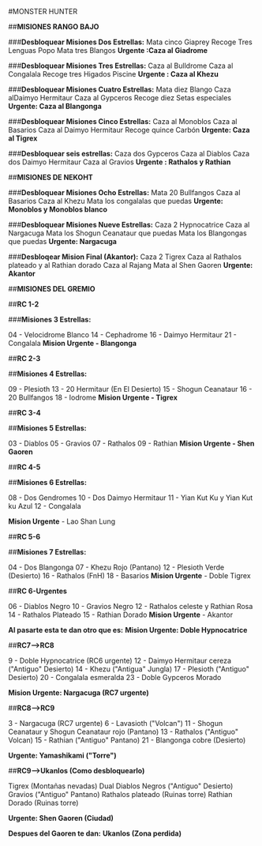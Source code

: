 #MONSTER HUNTER 

##**MISIONES RANGO BAJO**

###**Desbloquear Misiones Dos Estrellas:**
Mata cinco Giaprey
Recoge Tres Lenguas Popo
Mata tres Blangos
**Urgente :Caza al Giadrome**

###**Desbloquear Misiones Tres Estrellas:**
Caza al Bulldrome
Caza al Congalala
Recoge tres Higados Piscine
**Urgente : Caza al Khezu**

###**Desbloquear Misiones Cuatro Estrellas:**
Mata diez Blango
Caza alDaimyo Hermitaur
Caza al Gypceros
Recoge diez Setas especiales
**Urgente: Caza al Blangonga**

###**Desbloquear Misiones Cinco Estrellas:**
Caza al Monoblos
Caza al Basarios
Caza al Daimyo Hermitaur
Recoge quince Carbón
**Urgente: Caza al Tigrex**

###**Desbloquear seis estrellas:**
Caza dos Gypceros
Caza al Diablos
Caza dos Daimyo Hermitaur
Caza al Gravios
**Urgente : Rathalos y Rathian**

##**MISIONES DE NEKOHT**

###**Desbloquear Misiones Ocho Estrellas:**
Mata 20 Bullfangos
Caza al Basarios
Caza al Khezu
Mata los congalalas que puedas
**Urgente: Monoblos y Monoblos blanco**

###**Desbloquear Misiones Nueve Estrellas:**
Caza 2 Hypnocatrice
Caza al Nargacuga
Mata los Shogun Ceanataur que puedas
Mata los Blangongas que puedas
**Urgente: Nargacuga**

###**Desbloqear Mision Final (Akantor):**
Caza 2 Tigrex
Caza al Rathalos plateado y al Rathian dorado
Caza al Rajang
Mata al Shen Gaoren
**Urgente: Akantor**

##**MISIONES DEL GREMIO**

##**RC 1-2**

###**Misiones 3 Estrellas:**

04 - Velocidrome Blanco
14 - Cephadrome
16 - Daimyo Hermitaur
21 - Congalala
**Mision Urgente - Blangonga**


##**RC 2-3**

##**Misiones 4 Estrellas:**

09 - Plesioth
13 - 20 Hermitaur (En El Desierto)
15 - Shogun Ceanataur
16 - 20 Bullfangos
18 - Iodrome
**Mision Urgente - Tigrex**

##**RC 3-4**

##**Misiones 5 Estrellas:**

03 - Diablos
05 - Gravios
07 - Rathalos
09 - Rathian
**Mision Urgente - Shen Gaoren**

##**RC 4-5**

##**Misiones 6 Estrellas:**

08 - Dos Gendromes
10 - Dos Daimyo Hermitaur
11 - Yian Kut Ku y Yian Kut ku Azul
12 - Congalala

**Mision Urgente** - Lao Shan Lung

##**RC 5-6**

##**Misiones 7 Estrellas:**

04 - Dos Blangonga
07 - Khezu Rojo (Pantano)
12 - Plesioth Verde (Desierto)
16 - Rathalos (FnH)
18 - Basarios
**Mision Urgente** - Doble Tigrex

##**RC 6-Urgentes**

06 - Diablos Negro
10 - Gravios Negro
12 - Rathalos celeste y Rathian Rosa
14 - Rathalos Plateado
15 - Rathian Dorado
**Mision Urgente** - Akantor

**Al pasarte esta te dan otro que es:**
**Mision Urgente: Doble Hypnocatrice**

##**RC7-->RC8**

9 - Doble Hypnocatrice (RC6 urgente)
12 - Daimyo Hermitaur cereza ("Antiguo" Desierto)
14 - Khezu ("Antigua" Jungla)
17 - Plesioth ("Antiguo" Desierto)
20 - Congalala esmeralda
23 - Doble Gypceros Morado

**Mision Urgente: Nargacuga (RC7 urgente)**

##**RC8-->RC9**

3 - Nargacuga (RC7 urgente)
6 - Lavasioth ("Volcan")
11 - Shogun Ceanataur y Shogun Ceanataur rojo (Pantano)
13 - Rathalos ("Antiguo" Volcan)
15 - Rathian ("Antiguo" Pantano)
21 - Blangonga cobre (Desierto)

**Urgente: Yamashikami ("Torre")**

##**RC9-->Ukanlos (Como desbloquearlo)**

Tigrex (Montañas nevadas)
Dual Diablos Negros ("Antiguo" Desierto)
Gravios ("Antiguo" Pantano)
Rathalos plateado (Ruinas torre)
Rathian Dorado (Ruinas torre)

**Urgente: Shen Gaoren (Ciudad)**

**Despues del Gaoren te dan:**
**Ukanlos (Zona perdida)**
